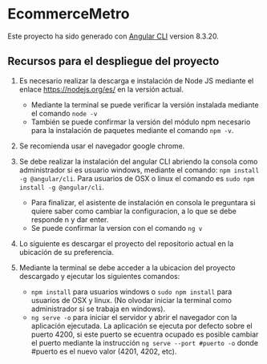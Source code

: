 # EcommerceMetro


Este proyecto ha sido generado con [Angular CLI](https://github.com/angular/angular-cli) version 8.3.20.

## Recursos para el despliegue del proyecto

1. Es necesario realizar la descarga e instalación de Node JS mediante el enlace https://nodejs.org/es/ en la versión actual.

    - Mediante la terminal se puede verificar la versión instalada mediante el comando `node -v`
    - También se puede confirmar la versión del módulo npm necesario para la instalación de paquetes mediante el comando `npm -v`.

2. Se recomienda usar el navegador google chrome.

3. Se debe realizar la instalación del angular CLI abriendo la consola como administrador si es usuario windows, mediante el comando: `npm install -g @angular/cli`. Para usuarios de OSX o linux el comando es `sudo npm install -g @angular/cli`.

    - Para finalizar, el asistente de instalación en consola le preguntara si quiere saber como cambiar la configuracion, a lo que se debe responde n y dar enter.
    - Se puede confirmar la version con el comando `ng v`

4. Lo siguiente es descargar el proyecto del repositorio actual en la ubicación de su preferencia.

5. Mediante la terminal se debe acceder a la ubicacion del proyecto descargado y ejecutar los siguientes comandos:

    - `npm install` para usuarios windows o `sudo npm install` para usuarios de OSX y linux. (No olvodar iniciar la terminal como administrador si se trabaja en windows).
    - `ng serve -o` para iniciar el servidor y abrir el navegador con la aplicación ejecutada. La aplicación se ejecuta por defecto sobre el puerto 4200, si este puerto se ecuentra ocupado es posible cambiar el puerto mediante la instrucción `ng serve --port #puerto -o` donde #puerto es el nuevo valor (4201, 4202, etc).





